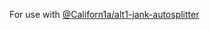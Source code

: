 For use with [@Californ1a/alt1-jank-autosplitter](https://github.com/Californ1a/alt1-jank-autosplitter)

